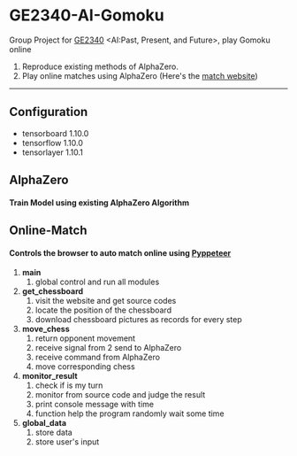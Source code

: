 # GE2340-AI-Gomoku
Group Project for [GE2340](https://www.cityu.edu.hk/catalogue/ug/current/course/GE2340.htm) &lt;AI:Past, Present, and Future>, play Gomoku online 
  
1. Reproduce existing methods of AlphaZero.
2. Play online matches using AlphaZero (Here's the [match website](https://dkmgames.com/Gomoku/gomoku.htm))  

---

## Configuration
- tensorboard         1.10.0
- tensorflow          1.10.0
- tensorlayer         1.10.1
  
## AlphaZero
#### Train Model using existing AlphaZero Algorithm  
  
## Online-Match
#### Controls the browser to auto match online using [Pyppeteer](https://github.com/miyakogi/pyppeteer)
1. **main**
   1. global control and run all modules
2. **get_chessboard**
   1. visit the website and get source codes
   2. locate the position of the chessboard
   3. download chessboard pictures as records for every step 
3. **move_chess**
   1. return opponent movement
   2. receive signal from 2 send to AlphaZero
   3. receive command from AlphaZero
   4. move corresponding chess
4. **monitor_result**
   1. check if is my turn
   2. monitor from source code and judge the result
   3. print console message with time
   4. function help the program randomly wait some time
5. **global_data**
   1. store data
   2. store user's input
  
  
 

